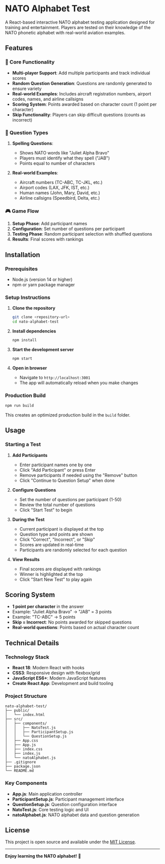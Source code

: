 # NATO Alphabet Test

A React-based interactive NATO alphabet testing application designed for training and entertainment. Players are tested on their knowledge of the NATO phonetic alphabet with real-world aviation examples.

## Features

### 🎯 Core Functionality
- **Multi-player Support**: Add multiple participants and track individual scores
- **Random Question Generation**: Questions are randomly generated to ensure variety
- **Real-world Examples**: Includes aircraft registration numbers, airport codes, names, and airline callsigns
- **Scoring System**: Points awarded based on character count (1 point per character)
- **Skip Functionality**: Players can skip difficult questions (counts as incorrect)

### 📝 Question Types
1. **Spelling Questions**: 
   - Shows NATO words like "Juliet Alpha Bravo"
   - Players must identify what they spell ("JAB")
   - Points equal to number of characters

2. **Real-world Examples**:
   - Aircraft numbers (TC-ABC, TC-JKL, etc.)
   - Airport codes (LAX, JFK, IST, etc.)
   - Human names (John, Mary, David, etc.)
   - Airline callsigns (Speedbird, Delta, etc.)

### 🎮 Game Flow
1. **Setup Phase**: Add participant names
2. **Configuration**: Set number of questions per participant
3. **Testing Phase**: Random participant selection with shuffled questions
4. **Results**: Final scores with rankings

## Installation

### Prerequisites
- Node.js (version 14 or higher)
- npm or yarn package manager

### Setup Instructions

1. **Clone the repository**
   ```bash
   git clone <repository-url>
   cd nato-alphabet-test
   ```

2. **Install dependencies**
   ```bash
   npm install
   ```

3. **Start the development server**
   ```bash
   npm start
   ```

4. **Open in browser**
   - Navigate to `http://localhost:3001`
   - The app will automatically reload when you make changes

### Production Build

```bash
npm run build
```

This creates an optimized production build in the `build` folder.

## Usage

### Starting a Test

1. **Add Participants**
   - Enter participant names one by one
   - Click "Add Participant" or press Enter
   - Remove participants if needed using the "Remove" button
   - Click "Continue to Question Setup" when done

2. **Configure Questions**
   - Set the number of questions per participant (1-50)
   - Review the total number of questions
   - Click "Start Test" to begin

3. **During the Test**
   - Current participant is displayed at the top
   - Question type and points are shown
   - Click "Correct", "Incorrect", or "Skip"
   - Scores are updated in real-time
   - Participants are randomly selected for each question

4. **View Results**
   - Final scores are displayed with rankings
   - Winner is highlighted at the top
   - Click "Start New Test" to play again

## Scoring System

- **1 point per character** in the answer
- Example: "Juliet Alpha Bravo" → "JAB" = 3 points
- Example: "TC-ABC" → 5 points
- **Skip = Incorrect**: No points awarded for skipped questions
- **Real-world questions**: Points based on actual character count

## Technical Details

### Technology Stack
- **React 18**: Modern React with hooks
- **CSS3**: Responsive design with flexbox/grid
- **JavaScript ES6+**: Modern JavaScript features
- **Create React App**: Development and build tooling

### Project Structure
```
nato-alphabet-test/
├── public/
│   └── index.html
├── src/
│   ├── components/
│   │   ├── NatoTest.js
│   │   ├── ParticipantSetup.js
│   │   └── QuestionSetup.js
│   ├── App.css
│   ├── App.js
│   ├── index.css
│   ├── index.js
│   └── natoAlphabet.js
├── .gitignore
├── package.json
└── README.md
```

### Key Components

- **App.js**: Main application controller
- **ParticipantSetup.js**: Participant management interface
- **QuestionSetup.js**: Question configuration interface
- **NatoTest.js**: Core testing logic and UI
- **natoAlphabet.js**: NATO alphabet data and question generation

## License

This project is open source and available under the [MIT License](LICENSE).

---

**Enjoy learning the NATO alphabet!** 🎉